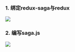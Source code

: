 ### 1. 绑定redux-saga与redux

![](https://gitee.com/ahuang6027/blog-images/raw/master/images/saga1.png)

### 2. 编写saga.js

![](https://gitee.com/ahuang6027/blog-images/raw/master/images/saga2.png)
